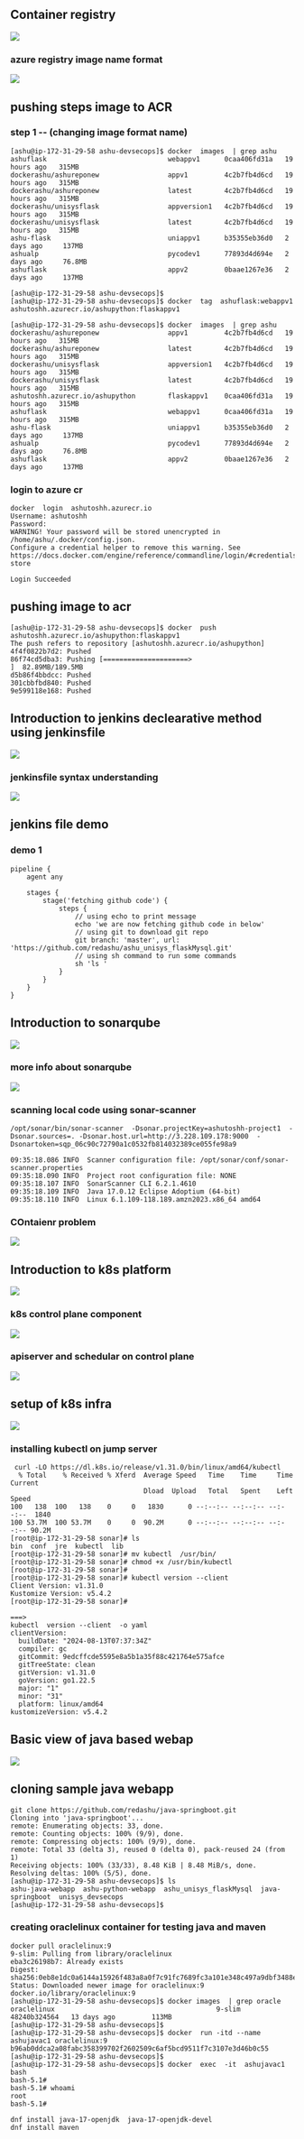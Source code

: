 ## Container registry 

<img src="reg1.png">

### azure registry image name format 

<img src="acr1.png">

## pushing steps image to ACR 

### step 1 -- (changing image format name)

```
[ashu@ip-172-31-29-58 ashu-devsecops]$ docker  images  | grep ashu
ashuflask                              webappv1      0caa406fd31a   19 hours ago   315MB
dockerashu/ashureponew                 appv1         4c2b7fb4d6cd   19 hours ago   315MB
dockerashu/ashureponew                 latest        4c2b7fb4d6cd   19 hours ago   315MB
dockerashu/unisysflask                 appversion1   4c2b7fb4d6cd   19 hours ago   315MB
dockerashu/unisysflask                 latest        4c2b7fb4d6cd   19 hours ago   315MB
ashu-flask                             uniappv1      b35355eb36d0   2 days ago     137MB
ashualp                                pycodev1      77893d4d694e   2 days ago     76.8MB
ashuflask                              appv2         0baae1267e36   2 days ago     137MB

[ashu@ip-172-31-29-58 ashu-devsecops]$ 
[ashu@ip-172-31-29-58 ashu-devsecops]$ docker  tag  ashuflask:webappv1   ashutoshh.azurecr.io/ashupython:flaskappv1 

[ashu@ip-172-31-29-58 ashu-devsecops]$ docker  images  | grep ashu
dockerashu/ashureponew                 appv1         4c2b7fb4d6cd   19 hours ago   315MB
dockerashu/ashureponew                 latest        4c2b7fb4d6cd   19 hours ago   315MB
dockerashu/unisysflask                 appversion1   4c2b7fb4d6cd   19 hours ago   315MB
dockerashu/unisysflask                 latest        4c2b7fb4d6cd   19 hours ago   315MB
ashutoshh.azurecr.io/ashupython        flaskappv1    0caa406fd31a   19 hours ago   315MB
ashuflask                              webappv1      0caa406fd31a   19 hours ago   315MB
ashu-flask                             uniappv1      b35355eb36d0   2 days ago     137MB
ashualp                                pycodev1      77893d4d694e   2 days ago     76.8MB
ashuflask                              appv2         0baae1267e36   2 days ago     137MB

```

### login to azure cr 

```
docker  login  ashutoshh.azurecr.io 
Username: ashutoshh
Password: 
WARNING! Your password will be stored unencrypted in /home/ashu/.docker/config.json.
Configure a credential helper to remove this warning. See
https://docs.docker.com/engine/reference/commandline/login/#credentials-store

Login Succeeded
```

## pushing image to acr 

```
[ashu@ip-172-31-29-58 ashu-devsecops]$ docker  push  ashutoshh.azurecr.io/ashupython:flaskappv1 
The push refers to repository [ashutoshh.azurecr.io/ashupython]
4f4f0822b7d2: Pushed 
86f74cd5dba3: Pushing [=====================>                             ]  82.89MB/189.5MB
d5b86f4bbdcc: Pushed 
301cbbfbd840: Pushed 
9e599118e168: Pushed 
```

## Introduction to jenkins declearative method using jenkinsfile 

<img src="jfile.png">

### jenkinsfile syntax understanding 

<img src="syn.png">

## jenkins file demo 

### demo 1 

```
pipeline {
    agent any

    stages {
        stage('fetching github code') {
            steps {
                // using echo to print message 
                echo 'we are now fetching github code in below'
                // using git to download git repo 
                git branch: 'master', url: 'https://github.com/redashu/ashu_unisys_flaskMysql.git'
                // using sh command to run some commands
                sh 'ls '
            }
        }
    }
}

```

## Introduction to sonarqube 

<img src="intro.png">

### more info about sonarqube 

<img src="info1.png">

### scanning local code using sonar-scanner 

```
/opt/sonar/bin/sonar-scanner  -Dsonar.projectKey=ashutoshh-project1  -Dsonar.sources=. -Dsonar.host.url=http://3.228.109.178:9000  -Dsonartoken=sqp_06c90c72790a1c0532fb814032389ce055fe98a9

09:35:18.086 INFO  Scanner configuration file: /opt/sonar/conf/sonar-scanner.properties
09:35:18.090 INFO  Project root configuration file: NONE
09:35:18.107 INFO  SonarScanner CLI 6.2.1.4610
09:35:18.109 INFO  Java 17.0.12 Eclipse Adoptium (64-bit)
09:35:18.110 INFO  Linux 6.1.109-118.189.amzn2023.x86_64 amd64

```

### COntaienr problem 

<img src="cp2.png">

## Introduction to k8s platform 

<img src="k8sp.png">

### k8s control plane component 

<img src="k8s2.png">

### apiserver and schedular on control plane 

<img src="k8s3.png">

## setup of k8s infra 

<img src="infrak8s.png">



### installing kubectl on jump server 

```
 curl -LO https://dl.k8s.io/release/v1.31.0/bin/linux/amd64/kubectl
  % Total    % Received % Xferd  Average Speed   Time    Time     Time  Current
                                 Dload  Upload   Total   Spent    Left  Speed
100   138  100   138    0     0   1830      0 --:--:-- --:--:-- --:--:--  1840
100 53.7M  100 53.7M    0     0  90.2M      0 --:--:-- --:--:-- --:--:-- 90.2M
[root@ip-172-31-29-58 sonar]# ls
bin  conf  jre  kubectl  lib
[root@ip-172-31-29-58 sonar]# mv kubectl  /usr/bin/
[root@ip-172-31-29-58 sonar]# chmod +x /usr/bin/kubectl 
[root@ip-172-31-29-58 sonar]# 
[root@ip-172-31-29-58 sonar]# kubectl version --client 
Client Version: v1.31.0
Kustomize Version: v5.4.2
[root@ip-172-31-29-58 sonar]# 

===>
kubectl  version --client  -o yaml 
clientVersion:
  buildDate: "2024-08-13T07:37:34Z"
  compiler: gc
  gitCommit: 9edcffcde5595e8a5b1a35f88c421764e575afce
  gitTreeState: clean
  gitVersion: v1.31.0
  goVersion: go1.22.5
  major: "1"
  minor: "31"
  platform: linux/amd64
kustomizeVersion: v5.4.2
```
## Basic view of java based webap 

<img src="javaw.png">

## cloning sample java webapp 

```
git clone https://github.com/redashu/java-springboot.git
Cloning into 'java-springboot'...
remote: Enumerating objects: 33, done.
remote: Counting objects: 100% (9/9), done.
remote: Compressing objects: 100% (9/9), done.
remote: Total 33 (delta 3), reused 0 (delta 0), pack-reused 24 (from 1)
Receiving objects: 100% (33/33), 8.48 KiB | 8.48 MiB/s, done.
Resolving deltas: 100% (5/5), done.
[ashu@ip-172-31-29-58 ashu-devsecops]$ ls
ashu-java-webapp  ashu-python-webapp  ashu_unisys_flaskMysql  java-springboot  unisys_devsecops
[ashu@ip-172-31-29-58 ashu-devsecops]$ 

```

### creating oraclelinux container for testing java and maven 

```
docker pull oraclelinux:9
9-slim: Pulling from library/oraclelinux
eba3c26198b7: Already exists 
Digest: sha256:0eb8e1dc0a6144a15926f483a8a0f7c91fc7689fc3a101e348c497a9dbf3488e
Status: Downloaded newer image for oraclelinux:9
docker.io/library/oraclelinux:9
[ashu@ip-172-31-29-58 ashu-devsecops]$ docker images  | grep oracle
oraclelinux                                        9-slim          48240b324564   13 days ago         113MB
[ashu@ip-172-31-29-58 ashu-devsecops]$ 
[ashu@ip-172-31-29-58 ashu-devsecops]$ docker  run -itd --name ashujavac1 oraclelinux:9
b96ab0ddca2a08fabc358399702f2602509c6af5bcd9511f7c3107e3d46b0c55
[ashu@ip-172-31-29-58 ashu-devsecops]$ 
[ashu@ip-172-31-29-58 ashu-devsecops]$ docker  exec  -it  ashujavac1  bash 
bash-5.1# 
bash-5.1# whoami
root
bash-5.1# 

dnf install java-17-openjdk  java-17-openjdk-devel
dnf install maven 
```
